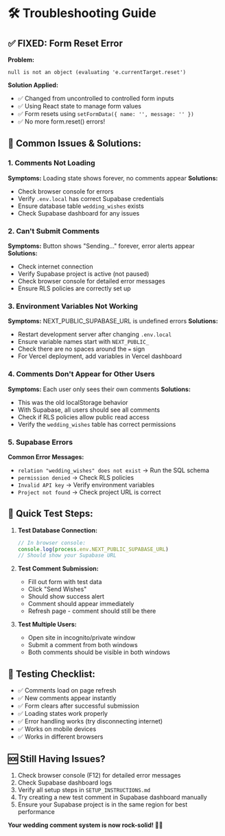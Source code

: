 # 🛠️ Troubleshooting Guide

## ✅ **FIXED: Form Reset Error**

**Problem:** 
```
null is not an object (evaluating 'e.currentTarget.reset')
```

**Solution Applied:**
- ✅ Changed from uncontrolled to controlled form inputs
- ✅ Using React state to manage form values
- ✅ Form resets using `setFormData({ name: '', message: '' })`
- ✅ No more form.reset() errors!

## 🔧 **Common Issues & Solutions:**

### 1. **Comments Not Loading**
**Symptoms:** Loading state shows forever, no comments appear
**Solutions:**
- Check browser console for errors
- Verify `.env.local` has correct Supabase credentials
- Ensure database table `wedding_wishes` exists
- Check Supabase dashboard for any issues

### 2. **Can't Submit Comments**
**Symptoms:** Button shows "Sending..." forever, error alerts appear
**Solutions:**
- Check internet connection
- Verify Supabase project is active (not paused)
- Check browser console for detailed error messages
- Ensure RLS policies are correctly set up

### 3. **Environment Variables Not Working**
**Symptoms:** NEXT_PUBLIC_SUPABASE_URL is undefined errors
**Solutions:**
- Restart development server after changing `.env.local`
- Ensure variable names start with `NEXT_PUBLIC_`
- Check there are no spaces around the `=` sign
- For Vercel deployment, add variables in Vercel dashboard

### 4. **Comments Don't Appear for Other Users**
**Symptoms:** Each user only sees their own comments
**Solutions:**
- This was the old localStorage behavior
- With Supabase, all users should see all comments
- Check if RLS policies allow public read access
- Verify the `wedding_wishes` table has correct permissions

### 5. **Supabase Errors**
**Common Error Messages:**
- `relation "wedding_wishes" does not exist` → Run the SQL schema
- `permission denied` → Check RLS policies
- `Invalid API key` → Verify environment variables
- `Project not found` → Check project URL is correct

## 🎯 **Quick Test Steps:**

1. **Test Database Connection:**
   ```javascript
   // In browser console:
   console.log(process.env.NEXT_PUBLIC_SUPABASE_URL)
   // Should show your Supabase URL
   ```

2. **Test Comment Submission:**
   - Fill out form with test data
   - Click "Send Wishes"
   - Should show success alert
   - Comment should appear immediately
   - Refresh page - comment should still be there

3. **Test Multiple Users:**
   - Open site in incognito/private window
   - Submit a comment from both windows
   - Both comments should be visible in both windows

## 📱 **Testing Checklist:**
- ✅ Comments load on page refresh
- ✅ New comments appear instantly
- ✅ Form clears after successful submission
- ✅ Loading states work properly
- ✅ Error handling works (try disconnecting internet)
- ✅ Works on mobile devices
- ✅ Works in different browsers

## 🆘 **Still Having Issues?**

1. Check browser console (F12) for detailed error messages
2. Check Supabase dashboard logs
3. Verify all setup steps in `SETUP_INSTRUCTIONS.md`
4. Try creating a new test comment in Supabase dashboard manually
5. Ensure your Supabase project is in the same region for best performance

**Your wedding comment system is now rock-solid! 🎉💕**
